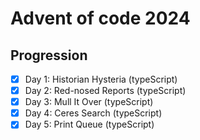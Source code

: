 # Advent of code 2024

## Progression

- [x] Day 1: Historian Hysteria (typeScript)
- [x] Day 2: Red-nosed Reports (typeScript)
- [x] Day 3: Mull It Over (typeScript)
- [x] Day 4: Ceres Search (typeScript)
- [x] Day 5: Print Queue (typeScript)
